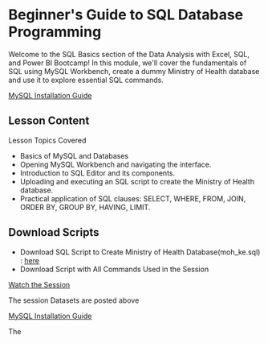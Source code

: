 # Beginner's Guide to SQL Database Programming

Welcome to the SQL Basics section of the Data Analysis with Excel, SQL, and Power BI Bootcamp! In this module, we'll cover the fundamentals of SQL using MySQL Workbench, create a dummy Ministry of Health database and use it to explore essential SQL commands.

[MySQL Installation Guide](https://www.linkedin.com/feed/update/urn:li:activity:7212107969621090304)


## Lesson Content
Lesson Topics Covered
* Basics of MySQL and Databases
* Opening MySQL Workbench and navigating the interface.
* Introduction to SQL Editor and its components.
* Uploading and executing an SQL script to create the Ministry of Health database.
* Practical application of SQL clauses: SELECT, WHERE, FROM, JOIN, ORDER BY, GROUP BY, HAVING, LIMIT.

## Download Scripts
* Download SQL Script to Create Ministry of Health Database(moh_ke.sql) : [here](moh_ke.sql/)
* Download Script with All Commands Used in the Session

[Watch the Session](https://youtube.com/live/BgVML7xEwzE?feature=share)

The session Datasets are posted above

[MySQL Installation Guide](https://www.linkedin.com/feed/update/urn:li:activity:7212107969621090304)

The 
